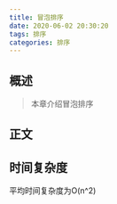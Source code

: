 ```yaml
---
title: 冒泡排序
date: 2020-06-02 20:30:20
tags: 排序
categories: 排序
---
```


## 概述

> 本章介绍冒泡排序

<!--more-->

## 正文

## 时间复杂度

平均时间复杂度为O(n^2)